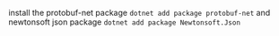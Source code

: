 install the protobuf-net package
`dotnet add package protobuf-net`
and newtonsoft json package
`dotnet add package Newtonsoft.Json`

